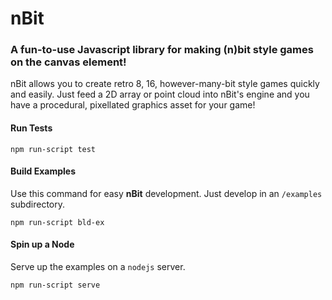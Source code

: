 nBit
====

### A fun-to-use Javascript library for making (n)bit style games on the canvas element!

nBit allows you to create retro 8, 16, however-many-bit style games quickly and easily. Just feed a 2D array or point cloud into nBit's engine and you have a procedural, pixellated graphics asset for your game!

#### Run Tests

    npm run-script test


#### Build Examples
Use this command for easy **nBit** development. Just develop in an ```/examples``` subdirectory.

    npm run-script bld-ex

#### Spin up a Node
Serve up the examples on a ```nodejs``` server.

    npm run-script serve